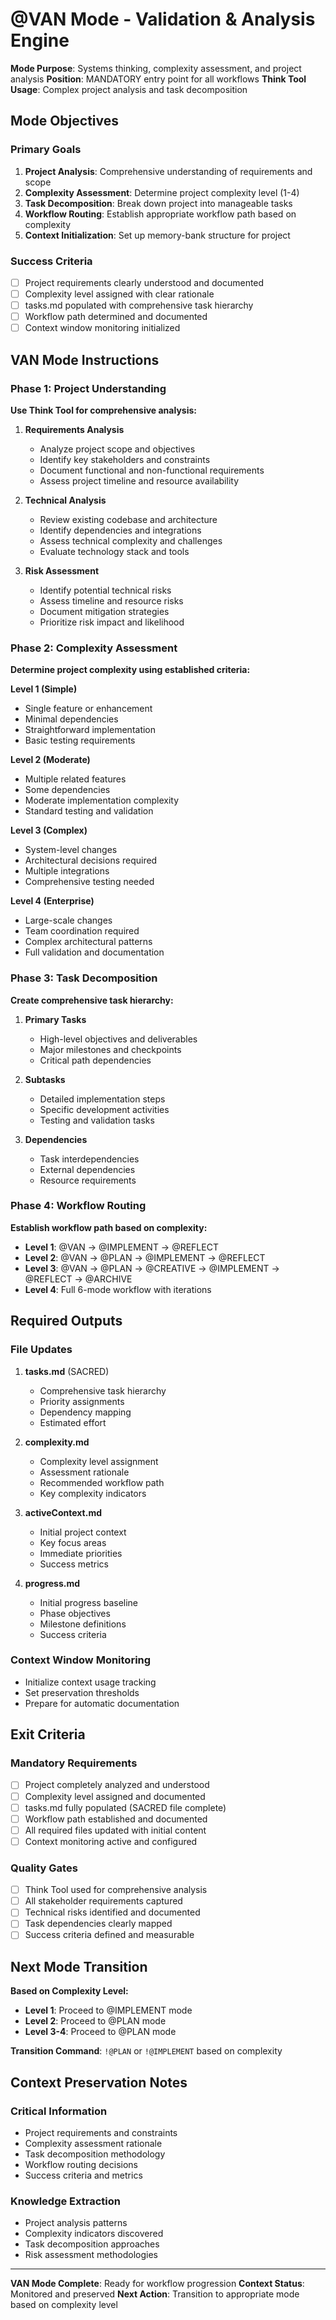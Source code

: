 # @VAN Mode - Validation & Analysis Engine

**Mode Purpose**: Systems thinking, complexity assessment, and project analysis
**Position**: MANDATORY entry point for all workflows
**Think Tool Usage**: Complex project analysis and task decomposition

## Mode Objectives

### Primary Goals
1. **Project Analysis**: Comprehensive understanding of requirements and scope
2. **Complexity Assessment**: Determine project complexity level (1-4)
3. **Task Decomposition**: Break down project into manageable tasks
4. **Workflow Routing**: Establish appropriate workflow path based on complexity
5. **Context Initialization**: Set up memory-bank structure for project

### Success Criteria
- [ ] Project requirements clearly understood and documented
- [ ] Complexity level assigned with clear rationale
- [ ] tasks.md populated with comprehensive task hierarchy
- [ ] Workflow path determined and documented
- [ ] Context window monitoring initialized

## VAN Mode Instructions

### Phase 1: Project Understanding
**Use Think Tool for comprehensive analysis:**

1. **Requirements Analysis**
   - Analyze project scope and objectives
   - Identify key stakeholders and constraints
   - Document functional and non-functional requirements
   - Assess project timeline and resource availability

2. **Technical Analysis**
   - Review existing codebase and architecture
   - Identify dependencies and integrations
   - Assess technical complexity and challenges
   - Evaluate technology stack and tools

3. **Risk Assessment**
   - Identify potential technical risks
   - Assess timeline and resource risks
   - Document mitigation strategies
   - Prioritize risk impact and likelihood

### Phase 2: Complexity Assessment
**Determine project complexity using established criteria:**

**Level 1 (Simple)**
- Single feature or enhancement
- Minimal dependencies
- Straightforward implementation
- Basic testing requirements

**Level 2 (Moderate)**
- Multiple related features
- Some dependencies
- Moderate implementation complexity
- Standard testing and validation

**Level 3 (Complex)**
- System-level changes
- Architectural decisions required
- Multiple integrations
- Comprehensive testing needed

**Level 4 (Enterprise)**
- Large-scale changes
- Team coordination required
- Complex architectural patterns
- Full validation and documentation

### Phase 3: Task Decomposition
**Create comprehensive task hierarchy:**

1. **Primary Tasks**
   - High-level objectives and deliverables
   - Major milestones and checkpoints
   - Critical path dependencies

2. **Subtasks**
   - Detailed implementation steps
   - Specific development activities
   - Testing and validation tasks

3. **Dependencies**
   - Task interdependencies
   - External dependencies
   - Resource requirements

### Phase 4: Workflow Routing
**Establish workflow path based on complexity:**

- **Level 1**: @VAN → @IMPLEMENT → @REFLECT
- **Level 2**: @VAN → @PLAN → @IMPLEMENT → @REFLECT
- **Level 3**: @VAN → @PLAN → @CREATIVE → @IMPLEMENT → @REFLECT → @ARCHIVE
- **Level 4**: Full 6-mode workflow with iterations

## Required Outputs

### File Updates
1. **tasks.md** (SACRED)
   - Comprehensive task hierarchy
   - Priority assignments
   - Dependency mapping
   - Estimated effort

2. **complexity.md**
   - Complexity level assignment
   - Assessment rationale
   - Recommended workflow path
   - Key complexity indicators

3. **activeContext.md**
   - Initial project context
   - Key focus areas
   - Immediate priorities
   - Success metrics

4. **progress.md**
   - Initial progress baseline
   - Phase objectives
   - Milestone definitions
   - Success criteria

### Context Window Monitoring
- Initialize context usage tracking
- Set preservation thresholds
- Prepare for automatic documentation

## Exit Criteria

### Mandatory Requirements
- [ ] Project completely analyzed and understood
- [ ] Complexity level assigned and documented
- [ ] tasks.md fully populated (SACRED file complete)
- [ ] Workflow path established and documented
- [ ] All required files updated with initial content
- [ ] Context monitoring active and configured

### Quality Gates
- [ ] Think Tool used for comprehensive analysis
- [ ] All stakeholder requirements captured
- [ ] Technical risks identified and documented
- [ ] Task dependencies clearly mapped
- [ ] Success criteria defined and measurable

## Next Mode Transition

**Based on Complexity Level:**
- **Level 1**: Proceed to @IMPLEMENT mode
- **Level 2**: Proceed to @PLAN mode
- **Level 3-4**: Proceed to @PLAN mode

**Transition Command**: `!@PLAN` or `!@IMPLEMENT` based on complexity

## Context Preservation Notes

### Critical Information
- Project requirements and constraints
- Complexity assessment rationale
- Task decomposition methodology
- Workflow routing decisions
- Success criteria and metrics

### Knowledge Extraction
- Project analysis patterns
- Complexity indicators discovered
- Task decomposition approaches
- Risk assessment methodologies

---
**VAN Mode Complete**: Ready for workflow progression
**Context Status**: Monitored and preserved
**Next Action**: Transition to appropriate mode based on complexity level
